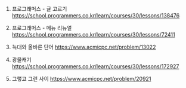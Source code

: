 1. 프로그래머스 - 귤 고르기
   https://school.programmers.co.kr/learn/courses/30/lessons/138476

2. 프로그래머스 - 메뉴 리뉴얼
   https://school.programmers.co.kr/learn/courses/30/lessons/72411

3. 늑대와 올바른 단어
   https://www.acmicpc.net/problem/13022

4. 광물캐기
   https://school.programmers.co.kr/learn/courses/30/lessons/172927

5. 그렇고 그런 사이
   https://www.acmicpc.net/problem/20921
